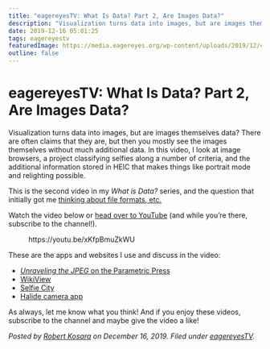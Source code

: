 ```yaml
---
title: "eagereyesTV: What Is Data? Part 2, Are Images Data?"
description: "Visualization turns data into images, but are images themselves data? There are often claims that they are, but then you mostly see the images themselves without much additional data. In this video, I look at image browsers, a project classifying selfies along a number of criteria, and the additional information stored in HEIC that makes things like portrait mode and relighting possible."
date: 2019-12-16 05:01:25
tags: eagereyestv
featuredImage: https://media.eagereyes.org/wp-content/uploads/2019/12/4CC1DFDA-BF8A-4D11-9D4B-D2EEBAFFD15E.jpeg
outline: false
---
```


# eagereyesTV: What Is Data? Part 2, Are Images Data?

Visualization turns data into images, but are images themselves data? There are often claims that they are, but then you mostly see the images themselves without much additional data. In this video, I look at image browsers, a project classifying selfies along a number of criteria, and the additional information stored in HEIC that makes things like portrait mode and relighting possible.

This is the second video in my <em>What is Data?</em> series, and the question that initially got me <a href="https://eagereyes.org/blog/2019/eagereyestv-what-is-data-part-1-file-formats-and-intent">thinking about file formats, etc.</a>

Watch the video below or <a href="https://youtu.be/xKfpBmuZkWU">head over to YouTube</a> (and while you’re there, subscribe to the channel!).

<figure class="wp-block-embed-youtube wp-block-embed is-type-video is-provider-youtube wp-embed-aspect-16-9 wp-has-aspect-ratio"><div class="wp-block-embed__wrapper">
https://youtu.be/xKfpBmuZkWU
</div></figure>

These are the apps and websites I use and discuss in the video:

<ul><li><a href="https://parametric.press/issue-01/unraveling-the-jpeg/"><em>Unraveling the JPEG</em> on the Parametric Press</a></li><li><a href="https://wikiview.net">WikiView</a></li><li><a href="http://selfiecity.net">Selfie City</a></li><li><a href="https://halide.cam">Halide camera app</a></li></ul>

As always, let me know what you think! And if you enjoy these videos, subscribe to the channel and maybe give the video a like!


_Posted by <a href="/about">Robert Kosara</a> on December 16, 2019. Filed under [eagereyesTV](/tag/eagereyestv)._



